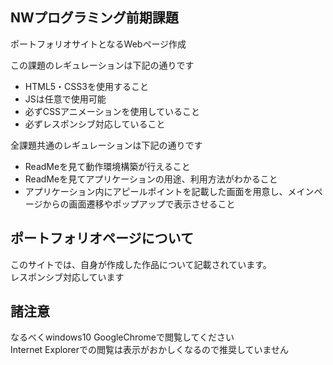 ## NWプログラミング前期課題

ポートフォリオサイトとなるWebページ作成

この課題のレギュレーションは下記の通りです

- HTML5・CSS3を使用すること
- JSは任意で使用可能
- 必ずCSSアニメーションを使用していること
- 必ずレスポンシブ対応していること

全課題共通のレギュレーションは下記の通りです

- ReadMeを見て動作環境構築が行えること
- ReadMeを見てアプリケーションの用途、利用方法がわかること
- アプリケーション内にアピールポイントを記載した画面を用意し、メインページからの画面遷移やポップアップで表示させること

## ポートフォリオページについて

このサイトでは、自身が作成した作品について記載されています。    
レスポンシブ対応しています

## 諸注意
なるべくwindows10 GoogleChromeで閲覧してください  
Internet Explorerでの閲覧は表示がおかしくなるので推奨していません
